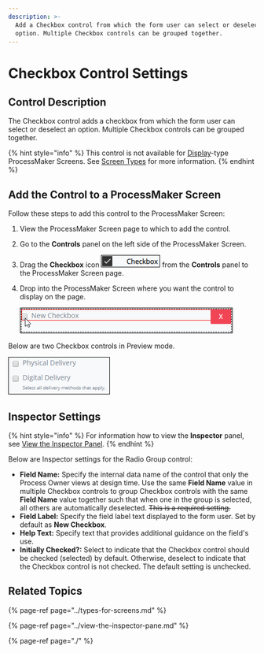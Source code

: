 ```yaml
---
description: >-
  Add a Checkbox control from which the form user can select or deselect an
  option. Multiple Checkbox controls can be grouped together.
---
```


# Checkbox Control Settings

## Control Description

The Checkbox control adds a checkbox from which the form user can select or deselect an option. Multiple Checkbox controls can be grouped together.

{% hint style="info" %}
This control is not available for [Display](../types-for-screens.md#display)-type ProcessMaker Screens. See [Screen Types](../types-for-screens.md) for more information.
{% endhint %}

## Add the Control to a ProcessMaker Screen

Follow these steps to add this control to the ProcessMaker Screen:

1. View the ProcessMaker Screen page to which to add the control.
2. Go to the **Controls** panel on the left side of the ProcessMaker Screen.
3. Drag the **Checkbox** icon ![](../../../../.gitbook/assets/checkbox-control-screens-builder-processes.png) from the **Controls** panel to the ProcessMaker Screen page.
4. Drop into the ProcessMaker Screen where you want the control to display on the page.  

   ![](../../../../.gitbook/assets/checkbox-control-placed-screens-builder-processes.png)

Below are two Checkbox controls in Preview mode.

![Checkbox control in Preview mode](../../../../.gitbook/assets/checkbox-control-preview-screens-builder-processes.png)

## Inspector Settings <a id="inspector-settings"></a>

{% hint style="info" %}
For information how to view the **Inspector** panel, see [View the Inspector Panel](../view-the-inspector-pane.md).
{% endhint %}

Below are Inspector settings for the Radio Group control:

* **Field Name:** Specify the internal data name of the control that only the Process Owner views at design time. Use the same **Field Name** value in multiple Checkbox controls to group Checkbox controls with the same **Field Name** value together such that when one in the group is selected, all others are automatically deselected. ~~This is a required setting.~~
* **Field Label:** Specify the field label text displayed to the form user.  Set by default as **New Checkbox**.
* **Help Text:** Specify text that provides additional guidance on the field's use.
* **Initially Checked?:** Select to indicate that the Checkbox control should be checked \(selected\) by default. Otherwise, deselect to indicate that the Checkbox control is not checked. The default setting is unchecked.

## Related Topics <a id="related-topics"></a>

{% page-ref page="../types-for-screens.md" %}

{% page-ref page="../view-the-inspector-pane.md" %}

{% page-ref page="./" %}

